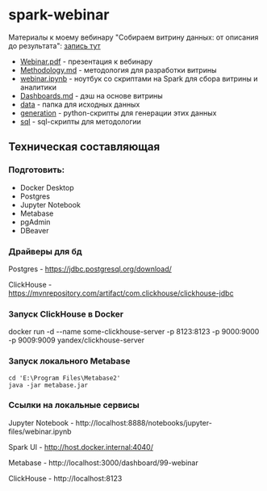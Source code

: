 # spark-webinar

Материалы к моему вебинару "Собираем витрину данных: от описания до результата": [запись тут](https://www.youtube.com/watch?v=ufR-__6_PqQ)

- [Webinar.pdf](https://github.com/Aigul9/spark-webinar/tree/main/Webinar.pdf) - презентация к вебинару
- [Methodology.md](https://github.com/Aigul9/spark-webinar/tree/main/Methodology.md) - методология для разработки витрины
- [webinar.ipynb](https://github.com/Aigul9/spark-webinar/blob/main/webinar.ipynb) - ноутбук со скриптами на Spark для сбора витрины и аналитики
- [Dashboards.md](https://github.com/Aigul9/spark-webinar/blob/main/Dashboard.md) - дэш на основе витрины
- [data](https://github.com/Aigul9/spark-webinar/tree/main/data) - папка для исходных данных
- [generation](https://github.com/Aigul9/spark-webinar/tree/main/generation) - python-скрипты для генерации этих данных
- [sql](https://github.com/Aigul9/spark-webinar/tree/main/sql) - sql-скрипты для методологии

## Техническая составляющая

### Подготовить:

- Docker Desktop
- Postgres
- Jupyter Notebook
- Metabase
- pgAdmin
- DBeaver

### Драйверы для бд

Postgres - https://jdbc.postgresql.org/download/

ClickHouse - https://mvnrepository.com/artifact/com.clickhouse/clickhouse-jdbc

### Запуск ClickHouse в Docker

docker run -d --name some-clickhouse-server -p 8123:8123 -p 9000:9000 -p 9009:9009 yandex/clickhouse-server

### Запуск локального Metabase

```
cd 'E:\Program Files\Metabase2'
java -jar metabase.jar
```

### Ссылки на локальные сервисы

Jupyter Notebook - http://localhost:8888/notebooks/jupyter-files/webinar.ipynb

Spark UI - http://host.docker.internal:4040/

Metabase - http://localhost:3000/dashboard/99-webinar

ClickHouse - http://localhost:8123
